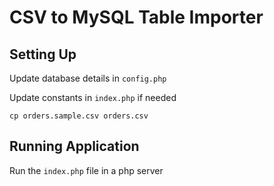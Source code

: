 # CSV to MySQL Table Importer

## Setting Up

Update database details in `config.php`

Update constants in `index.php` if needed

`cp orders.sample.csv orders.csv`

## Running Application

Run the `index.php` file in a php server
